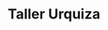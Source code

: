 ---
title: "Taller Urquiza"
url: /ciudad-autonoma-de-buenos-aires/taller-urquiza/
shop: Autowerkstatt
---